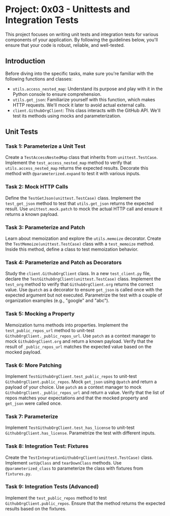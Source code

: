 
# Project: 0x03 - Unittests and Integration Tests

This project focuses on writing unit tests and integration tests for various components of your application. By following the guidelines below, you'll ensure that your code is robust, reliable, and well-tested.

## Introduction

Before diving into the specific tasks, make sure you're familiar with the following functions and classes:

- `utils.access_nested_map`: Understand its purpose and play with it in the Python console to ensure comprehension.
- `utils.get_json`: Familiarize yourself with this function, which makes HTTP requests. We'll mock it later to avoid actual external calls.
- `client.GithubOrgClient`: This class interacts with the GitHub API. We'll test its methods using mocks and parameterization.

## Unit Tests

### Task 1: Parameterize a Unit Test

Create a `TestAccessNestedMap` class that inherits from `unittest.TestCase`. Implement the `test_access_nested_map` method to verify that `utils.access_nested_map` returns the expected results. Decorate this method with `@parameterized.expand` to test it with various inputs.

### Task 2: Mock HTTP Calls

Define the `TestGetJson(unittest.TestCase)` class. Implement the `test_get_json` method to test that `utils.get_json` returns the expected result. Use `unittest.mock.patch` to mock the actual HTTP call and ensure it returns a known payload.

### Task 3: Parameterize and Patch

Learn about memoization and explore the `utils.memoize` decorator. Create the `TestMemoize(unittest.TestCase)` class with a `test_memoize` method. Inside this method, define a class to test memoization behavior.

### Task 4: Parameterize and Patch as Decorators

Study the `client.GithubOrgClient` class. In a new `test_client.py` file, declare the `TestGithubOrgClient(unittest.TestCase)` class. Implement the `test_org` method to verify that `GithubOrgClient.org` returns the correct value. Use `@patch` as a decorator to ensure `get_json` is called once with the expected argument but not executed. Parametrize the test with a couple of organization examples (e.g., "google" and "abc").

### Task 5: Mocking a Property

Memoization turns methods into properties. Implement the `test_public_repos_url` method to unit-test `GithubOrgClient._public_repos_url`. Use `patch` as a context manager to mock `GithubOrgClient.org` and return a known payload. Verify that the result of `_public_repos_url` matches the expected value based on the mocked payload.

### Task 6: More Patching

Implement `TestGithubOrgClient.test_public_repos` to unit-test `GithubOrgClient.public_repos`. Mock `get_json` using `@patch` and return a payload of your choice. Use `patch` as a context manager to mock `GithubOrgClient._public_repos_url` and return a value. Verify that the list of repos matches your expectations and that the mocked property and `get_json` were called once.

### Task 7: Parameterize

Implement `TestGithubOrgClient.test_has_license` to unit-test `GithubOrgClient.has_license`. Parametrize the test with different inputs.

### Task 8: Integration Test: Fixtures

Create the `TestIntegrationGithubOrgClient(unittest.TestCase)` class. Implement `setUpClass` and `tearDownClass` methods. Use `@parameterized_class` to parameterize the class with fixtures from `fixtures.py`.

### Task 9: Integration Tests (Advanced)

Implement the `test_public_repos` method to test `GithubOrgClient.public_repos`. Ensure that the method returns the expected results based on the fixtures.
